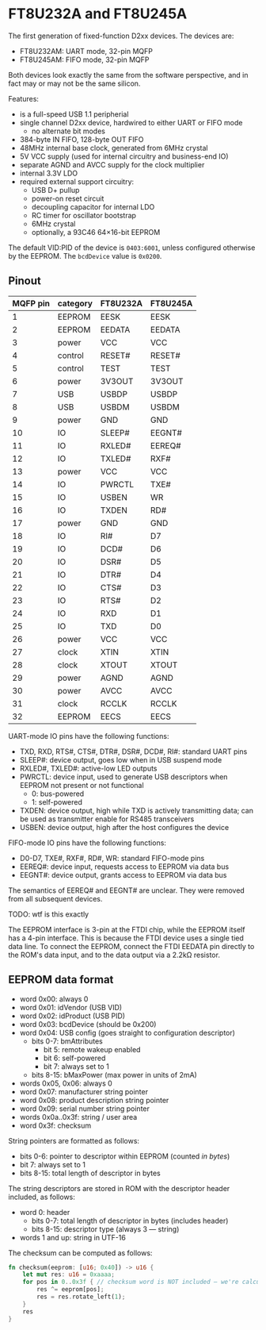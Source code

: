 # FT8U232A and FT8U245A

The first generation of fixed-function D2xx devices.  The devices are:

- FT8U232AM: UART mode, 32-pin MQFP
- FT8U245AM: FIFO mode, 32-pin MQFP

Both devices look exactly the same from the software perspective, and in fact may or may not be the same silicon.

Features:

- is a full-speed USB 1.1 peripherial
- single channel D2xx device, hardwired to either UART or FIFO mode
  - no alternate bit modes
- 384-byte IN FIFO, 128-byte OUT FIFO
- 48MHz internal base clock, generated from 6MHz crystal
- 5V VCC supply (used for internal circuitry and business-end IO)
- separate AGND and AVCC supply for the clock multiplier
- internal 3.3V LDO
- required external support circuitry:
  - USB D+ pullup
  - power-on reset circuit
  - decoupling capacitor for internal LDO
  - RC timer for oscillator bootstrap
  - 6MHz crystal
  - optionally, a 93C46 64×16-bit EEPROM

The default VID:PID of the device is `0403:6001`, unless configured otherwise by the EEPROM.  The `bcdDevice` value is `0x0200`.

## Pinout

| MQFP pin | category | FT8U232A | FT8U245A |
| -------- | -------- | -------- | -------- |
| 1        | EEPROM   | EESK     | EESK     |
| 2        | EEPROM   | EEDATA   | EEDATA   |
| 3        | power    | VCC      | VCC      |
| 4        | control  | RESET#   | RESET#   |
| 5        | control  | TEST     | TEST     |
| 6        | power    | 3V3OUT   | 3V3OUT   |
| 7        | USB      | USBDP    | USBDP    |
| 8        | USB      | USBDM    | USBDM    |
| 9        | power    | GND      | GND      |
| 10       | IO       | SLEEP#   | EEGNT#   |
| 11       | IO       | RXLED#   | EEREQ#   |
| 12       | IO       | TXLED#   | RXF#     |
| 13       | power    | VCC      | VCC      |
| 14       | IO       | PWRCTL   | TXE#     |
| 15       | IO       | USBEN    | WR       |
| 16       | IO       | TXDEN    | RD#      |
| 17       | power    | GND      | GND      |
| 18       | IO       | RI#      | D7       |
| 19       | IO       | DCD#     | D6       |
| 20       | IO       | DSR#     | D5       |
| 21       | IO       | DTR#     | D4       |
| 22       | IO       | CTS#     | D3       |
| 23       | IO       | RTS#     | D2       |
| 24       | IO       | RXD      | D1       |
| 25       | IO       | TXD      | D0       |
| 26       | power    | VCC      | VCC      |
| 27       | clock    | XTIN     | XTIN     |
| 28       | clock    | XTOUT    | XTOUT    |
| 29       | power    | AGND     | AGND     |
| 30       | power    | AVCC     | AVCC     |
| 31       | clock    | RCCLK    | RCCLK    |
| 32       | EEPROM   | EECS     | EECS     |

UART-mode IO pins have the following functions:

- TXD, RXD, RTS#, CTS#, DTR#, DSR#, DCD#, RI#: standard UART pins
- SLEEP#: device output, goes low when in USB suspend mode
- RXLED#, TXLED#: active-low LED outputs
- PWRCTL: device input, used to generate USB descriptors when EEPROM not present or not functional
  - 0: bus-powered
  - 1: self-powered
- TXDEN: device output, high while TXD is actively transmitting data; can be used as transmitter enable for RS485 transceivers
- USBEN: device output, high after the host configures the device

FIFO-mode IO pins have the following functions:

- D0-D7, TXE#, RXF#, RD#, WR: standard FIFO-mode pins
- EEREQ#: device input, requests access to EEPROM via data bus
- EEGNT#: device output, grants access to EEPROM via data bus

The semantics of EEREQ# and EEGNT# are unclear.  They were removed from all subsequent devices.

TODO: wtf is this exactly

The EEPROM interface is 3-pin at the FTDI chip, while the EEPROM itself has a 4-pin interface.  This is because the FTDI device uses a single tied data line.  To connect the EEPROM, connect the FTDI EEDATA pin directly to the ROM's data input, and to the data output via a 2.2kΩ resistor.

## EEPROM data format

- word 0x00: always 0
- word 0x01: idVendor (USB VID)
- word 0x02: idProduct (USB PID)
- word 0x03: bcdDevice (should be 0x200)
- word 0x04: USB config (goes straight to configuration descriptor)
  - bits 0-7: bmAttributes
    - bit 5: remote wakeup enabled
    - bit 6: self-powered
    - bit 7: always set to 1
  - bits 8-15: bMaxPower (max power in units of 2mA)
- words 0x05, 0x06: always 0
- word 0x07: manufacturer string pointer
- word 0x08: product description string pointer
- word 0x09: serial number string pointer
- words 0x0a..0x3f: string / user area
- word 0x3f: checksum

String pointers are formatted as follows:

- bits 0-6: pointer to descriptor within EEPROM (counted *in bytes*)
- bit 7: always set to 1
- bits 8-15: total length of descriptor in bytes

The string descriptors are stored in ROM with the descriptor header included, as follows:

- word 0: header
  - bits 0-7: total length of descriptor in bytes (includes header)
  - bits 8-15: descriptor type (always 3 — string)
- words 1 and up: string in UTF-16

The checksum can be computed as follows:

```rust
fn checksum(eeprom: [u16; 0x40]) -> u16 {
    let mut res: u16 = 0xaaaa;
    for pos in 0..0x3f { // checksum word is NOT included — we're calculating it
        res ^= eeprom[pos];
        res = res.rotate_left(1);
    }
    res
}
```